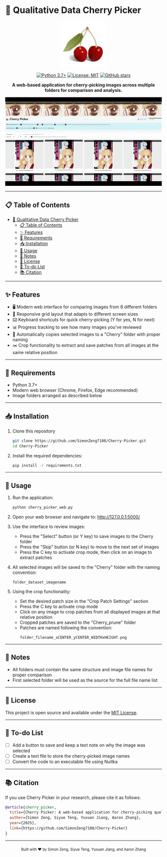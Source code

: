 # 🍒 Qualitative Data Cherry Picker

<div align="center">

<img src="logo/cherry-154483.svg" alt="Cherry Picker Logo" width="150">

[![Python 3.7+](https://img.shields.io/badge/python-3.7+-blue.svg)](https://www.python.org/downloads/)
[![License: MIT](https://img.shields.io/badge/License-MIT-yellow.svg)](https://opensource.org/licenses/MIT)
[![GitHub stars](https://img.shields.io/github/stars/SimonZeng7108/Cherry-Picker?style=social)](https://github.com/SimonZeng7108/Cherry-Picker/stargazers)

**A web-based application for cherry-picking images across multiple folders for comparison and analysis.**

<img src="logo/demo.gif" alt="Cherry Picker Demo" width="600">

</div>

---

## 📋 Table of Contents
- [🍒 Qualitative Data Cherry Picker](#-qualitative-data-cherry-picker)
  - [📋 Table of Contents](#-table-of-contents)
  - [✨ Features](#-features)
  - [🔧 Requirements](#-requirements)
  - [📥 Installation](#-installation)
  - [🚀 Usage](#-usage)
  - [📝 Notes](#-notes)
  - [📜 License](#-license)
  - [📌 To-do List](#-to-do-list)
  - [📚 Citation](#-citation)

---

## ✨ Features

- 🖥️ Modern web interface for comparing images from 8 different folders
- 📱 Responsive grid layout that adapts to different screen sizes
- ⌨️ Keyboard shortcuts for quick cherry-picking (Y for yes, N for next)
- 📊 Progress tracking to see how many images you've reviewed
- 📁 Automatically copies selected images to a "Cherry" folder with proper naming
- ✂️ Crop functionality to extract and save patches from all images at the same relative position

---

## 🔧 Requirements

- Python 3.7+
- Modern web browser (Chrome, Firefox, Edge recommended)
- Image folders arranged as described below

---

## 📥 Installation

1. Clone this repository
   ```bash
   git clone https://github.com/SimonZeng7108/Cherry-Picker.git
   cd Cherry-Picker
   ```

2. Install the required dependencies:
   ```bash
   pip install -r requirements.txt
   ```

---

## 🚀 Usage

1. Run the application:
   ```bash
   python cherry_picker_web.py
   ```

2. Open your web browser and navigate to: http://127.0.0.1:5000/

3. Use the interface to review images:
   - Press the "Select" button (or Y key) to save images to the Cherry folder
   - Press the "Skip" button (or N key) to move to the next set of images
   - Press the C key to activate crop mode, then click on an image to extract patches

4. All selected images will be saved to the "Cherry" folder with the naming convention: 
   ```
   folder_dataset_imagename
   ```

5. Using the crop functionality:
   - Set the desired patch size in the "Crop Patch Settings" section
   - Press the C key to activate crop mode
   - Click on any image to crop patches from all displayed images at that relative position
   - Cropped patches are saved to the "Cherry_prune" folder
   - Patches are named following the convention: 
     ```
     folder_filename_xCENTER_yCENTER_WIDTHxHEIGHT.png
     ```

---

## 📝 Notes

- All folders must contain the same structure and image file names for proper comparison
- First selected folder will be used as the source for the full file name list

---

## 📜 License

This project is open source and available under the [MIT License](LICENSE).

---

## 📌 To-do List

- [ ] Add a button to save and keep a text note on why the image was selected
- [ ] Create a text file to store the cherry-picked image names
- [ ] Convert the code to an executable file using Nuitka

---

## 📚 Citation

If you use Cherry Picker in your research, please cite it as follows:

```bibtex
@article{cherry_picker,
  title={Cherry Picker: A web-based application for cherry-picking qualitative data},
  author={Simon Zeng, Siyue Teng, Yuxuan Jiang, Aaron Zhang},
  year={2025},
  link={https://github.com/SimonZeng7108/Cherry-Picker}
}
```

---

<div align="center">
  <sub>Built with ❤️ by Simon Zeng, Siyue Teng, Yuxuan Jiang, and Aaron Zhang</sub>
</div>
